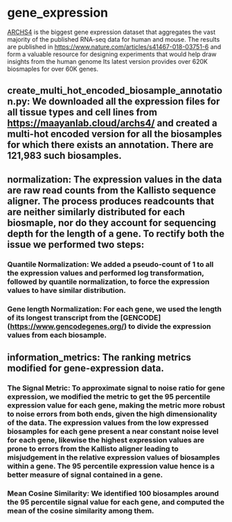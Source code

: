 # gene_expression
[ARCHS4](https://github.com/MaayanLab/archs4) is the biggest gene expression dataset that aggregates the vast majority of the published RNA-seq data for human and mouse. The results are published in https://www.nature.com/articles/s41467-018-03751-6 and form a valuable resource for designing experiments that would help draw insights from the human genome Its latest version provides over 620K biosmaples for over 60K genes.
## create_multi_hot_encoded_biosample_annotation.py: We downloaded all the expression files for all tissue types and cell lines from https://maayanlab.cloud/archs4/ and created a multi-hot encoded version for all the biosamples for which there exists an annotation. There are 121,983 such biosamples. 
## normalization: The expression values in the data are raw read counts from the Kallisto sequence aligner. The process produces readcounts that are neither similarly distributed for each biosmaple, nor do they account for sequencing depth for the length of a gene. To rectify both the issue we performed two steps:
### Quantile Normalization: We added a pseudo-count of 1 to all the expression values and performed log transformation, followed by quantile normalization, to force the expression values to have similar distribution.
### Gene length Normalization: For each gene, we used the length of its longest transcript from the [GENCODE] (https://www.gencodegenes.org/) to divide the expression values from each biosample.
## information_metrics: The ranking metrics modified for gene-expression data.
### The Signal Metric: To approximate signal to noise ratio for gene expression, we modified the metric to get the 95 percentile expression value for each gene, making the metric more robust to noise errors from both ends, given the high dimensionality of the data. The expression values from the low expressed biosamples for each gene present a near constant noise level for each gene, likewise the highest expression values are prone to errors from the Kallisto aligner leading to misjudgement in the relative expression values of biosamples within a gene. The 95 percentile expression value hence is a better measure of signal contained in a gene.
### Mean Cosine Similarity: We identified 100 biosamples around the 95 percentile signal value for each gene, and computed the mean of the cosine similarity among them.
